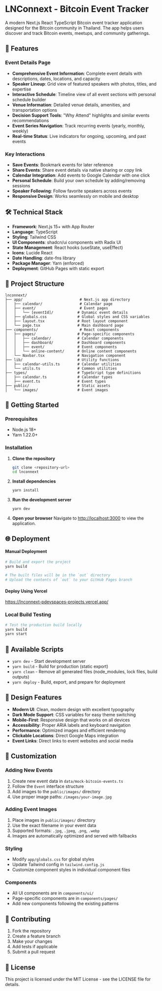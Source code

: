 # LNConnext - Bitcoin Event Tracker

A modern Next.js React TypeScript Bitcoin event tracker application designed for the Bitcoin community in Thailand. The app helps users discover and track Bitcoin events, meetups, and community gatherings.

## 🎯 Features

### Event Details Page

- **Comprehensive Event Information**: Complete event details with descriptions, dates, locations, and capacity
- **Speaker Lineup**: Grid view of featured speakers with photos, titles, and expertise
- **Interactive Schedule**: Timeline view of all event sections with personal schedule builder
- **Venue Information**: Detailed venue details, amenities, and transportation options
- **Decision Support Tools**: "Why Attend" highlights and similar events recommendations
- **Event Series Navigation**: Track recurring events (yearly, monthly, weekly)
- **Real-time Status**: Live indicators for ongoing, upcoming, and past events

### Key Interactions

- **Save Events**: Bookmark events for later reference
- **Share Events**: Share event details via native sharing or copy link
- **Calendar Integration**: Add events to Google Calendar with one click
- **Personal Schedule**: Build your own schedule by adding/removing sessions
- **Speaker Following**: Follow favorite speakers across events
- **Responsive Design**: Works seamlessly on mobile and desktop

## 🛠️ Technical Stack

- **Framework**: Next.js 15+ with App Router
- **Language**: TypeScript
- **Styling**: Tailwind CSS
- **UI Components**: shadcn/ui components with Radix UI
- **State Management**: React hooks (useState, useEffect)
- **Icons**: Lucide React
- **Date Handling**: date-fns library
- **Package Manager**: Yarn (enforced)
- **Deployment**: GitHub Pages with static export

## 📁 Project Structure

```
lnconnext/
├── app/                          # Next.js app directory
│   ├── calendar/                 # Calendar page
│   ├── event/                    # Event pages
│   │   └── [eventId]/           # Dynamic event details
│   ├── globals.css              # Global styles and CSS variables
│   ├── layout.tsx               # Root layout component
│   └── page.tsx                 # Main dashboard page
├── components/                   # React components
│   ├── pages/                   # Page-specific components
│   │   ├── calendar/            # Calendar components
│   │   ├── dashboard/           # Dashboard components
│   │   ├── event/               # Event components
│   │   └── online-content/      # Online content components
│   └── Navbar.tsx               # Navigation component
├── lib/                         # Utility functions
│   ├── calendar-utils.ts        # Calendar utilities
│   └── utils.ts                 # Common utilities
├── types/                       # TypeScript type definitions
│   ├── calendar.ts              # Calendar types
│   ├── event.ts                 # Event types
├── public/                      # Static assets
│   └── images/                  # Event images
```

## 🚀 Getting Started

### Prerequisites

- Node.js 18+
- Yarn 1.22.0+

### Installation

1. **Clone the repository**

   ```bash
   git clone <repository-url>
   cd lnconnext
   ```

2. **Install dependencies**

   ```bash
   yarn install
   ```

3. **Run the development server**

   ```bash
   yarn dev
   ```

4. **Open your browser**
   Navigate to [http://localhost:3000](http://localhost:3000) to view the application.

## 🌐 Deployment

#### Manual Deployment

```bash
# Build and export the project
yarn build

# The built files will be in the `out` directory
# Upload the contents of `out` to your GitHub Pages branch
```

#### Deploy Using Vercel

https://lnconnext-pdevspaces-projects.vercel.app/

### Local Build Testing

```bash
# Test the production build locally
yarn build
yarn start
```

## 🧹 Available Scripts

- `yarn dev` - Start development server
- `yarn build` - Build for production (static export)
- `yarn clean` - Remove all generated files (node_modules, lock files, build outputs)
- `yarn deploy` - Build, export, and prepare for deployment

## 🎨 Design Features

- **Modern UI**: Clean, modern design with excellent typography
- **Dark Mode Support**: CSS variables for easy theme switching
- **Mobile-First**: Responsive design that works on all devices
- **Accessibility**: Proper ARIA labels and keyboard navigation
- **Performance**: Optimized images and efficient rendering
- **Clickable Locations**: Direct Google Maps integration
- **Event Links**: Direct links to event websites and social media

## 🔧 Customization

### Adding New Events

1. Create new event data in `data/mock-bitcoin-events.ts`
2. Follow the `Event` interface structure
3. Add images to the `public/images/` directory
4. Use proper image paths: `/images/your-image.jpg`

### Adding Event Images

1. Place images in `public/images/` directory
2. Use the exact filename in your event data
3. Supported formats: `.jpg`, `.jpeg`, `.png`, `.webp`
4. Images are automatically optimized and served with fallbacks

### Styling

- Modify `app/globals.css` for global styles
- Update Tailwind config in `tailwind.config.js`
- Customize component styles in individual component files

### Components

- All UI components are in `components/ui/`
- Page-specific components are in `components/pages/`
- Add new components following the existing patterns

## 🤝 Contributing

1. Fork the repository
2. Create a feature branch
3. Make your changes
4. Add tests if applicable
5. Submit a pull request

## 📄 License

This project is licensed under the MIT License - see the LICENSE file for details.
